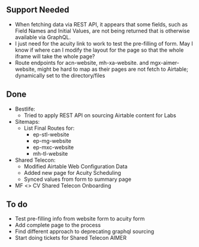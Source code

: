 ## Support Needed
  - When fetching data via REST API, it appears that some fields, such as Field Names and Initial Values, are not being returned that is otherwise available via GraphQL.
  - I just need for the acuity link to work to test the pre-filling of form. May I know if where can I modify the layout for the page so that the whole iframe will take the whole page?
  - Route endpoints for acn-website, mh-xa-website. and mgx-aimer-website, might be hard to map as their pages are not fetch to Airtable; dynamically set to the directory/files
## Done
  - Bestlife:
    - Tried to apply REST API on sourcing Airtable content for Labs
  - Sitemaps:
    - List Final Routes for:
      - ep-stl-website
      - ep-mg-website
      - ep-mxc-website
      - mh-tl-website
  - Shared Telecon:
    - Modified Airtable Web Configuration Data
    - Added new page for Acuity Scheduling
    - Synced values from form to summary page
  - MF <> CV Shared Telecon Onboarding
## To do
  - Test pre-filling info from website form to acuity form
  - Add complete page to the process
  - Find different approach to deprecating graphql sourcing
  - Start doing tickets for Shared Telecon AIMER